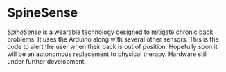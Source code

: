 # SpineSense

*SpineSense* is a wearable technology designed to mitigate chronic back problems. It uses the Arduino along with several other sensors. This is the code to alert the user when their back is out of position. Hopefully soon it will be an autonomous replacement to physical therapy. Hardware still under further development.
